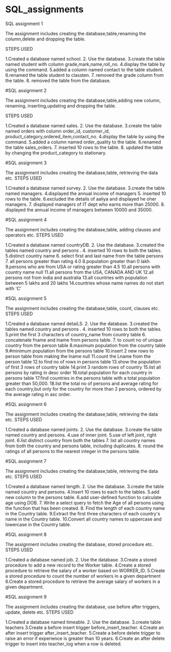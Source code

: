 # SQL_assignments
SQL assignment 1

The assignment includes creating the database,table,renaming the column,delete and dropping the table.

STEPS USED

1.Created a database named school.
2. Use the database.
3.create the table named student with column grade,mark,name,roll_no.
4.display the table by using the command.
5.added a column named contact to the table student.
6.renamed the table student to classten.
7. removed the grade column from the table.
8. removed the table from the database.

#SQL assignment 2

The assignment includes creating the database,table,adding new column, renaming, inserting,updating and dropping the table.

STEPS USED

1.Created a database named sales.
2. Use the database.
3.create the table named orders with column order_id, customer_id, product_category,ordered_item,contact_no.
4.display the table by using the command.
5.added a column named order_quality to the table.
6.renamed the table sales_orders.
7. inserted 10 rows to the table.
8. updated the table by changing the product_category to stationary.


#SQL assignment 3

The assignment includes creating the database,table, retrieving the data etc.
STEPS USED

1.Created a database named survey.
2. Use the database.
3.create the table named managers.
4.displayed the annual income of managers
5. inserted 10 rows to the table.
6.excluded the details of aaliya and displayed he oher managers.
7. displayed managers of IT dept who earns more than 25000.
8. displayed the annual income of managers between 10000 and 35000.

#SQL assignment 4

The assignment includes creating the database,table, adding clauses and operators etc.
STEPS USED

1.Created a database named countryDB.
2. Use the database.
3.created the tables named country and persons .
4. inserted 10 rows to both the tables.
5.distinct country name
6. select first and last name from the table persons
7. all persons greater than rating 4.0
8.population greater than 0 lakh
9.persons who are from USA or rating greater than 4.5
10.all persons with country name null
11.all persons from the USA, CANADA AND UK
12.all persons not from india and australia
13.all countries with population between 5 lakhs and 20 lakhs
14.countries whose name names do not start with 'C'

#SQL assignment 5

The assignment includes creating the database,table, count, clauses etc.
STEPS USED

1.Created a database named detaiLS.
2. Use the database.
3.created the tables named country and persons .
4. inserted 10 rows to both the tables.
5.print the first 3 characters of country_name from country table
6. concatenate fname and lname from persons table.
7. to count no of unique country from the person table
8.maximum population from the country table
9.#minimum population from the persons table
10.insert 2 new rows to person table from making the lname null
11.count the Lname from the person table
12.to find no of rows in persons table
13.show the population of first 3 rows of country table
14.print 3 random rows of country
15.list all persons by rating in desc order 
16.total population for each country in persons table
17.find countries in the persons table with a total population greater than 50,000.
18.list the total no of persons and average rating for each country,but only for the country for more than 2 persons, ordered by the average rating in asc order.

#SQL assignment 6

The assignment includes creating the database,table, retrieving the data etc.
STEPS USED

1.Created a database named joints.
2. Use the database.
3.create the table named country and persons.
4.use of inner joint.
5.use of left joint, right joint.
6.list distinct country from both the tables
7. list all country names from both the country and persons table, including duplicates.
8. round the ratings of all persons to the nearest integer in the persons table.

#SQL assignment 7

The assignment includes creating the database,table, retrieving the data etc.
STEPS USED

1.Created a database named length.
2. Use the database.
3.create the table named country and persons.
4.Insert 10 rows to each to the tables.
5.add new column to the persons table.
6.add user-defined function to calculate age using DOB.
7. Write a select query to fetch the Age of all persons using the function that has been created.
8. Find the length of each country name in the Country table.
9.Extract the first three characters of each country's name in the Country table.
10.Convert all country names to uppercase and lowercase in the Country table.

#SQL assignment 8

The assignment includes creating the database, stored procedure etc.
STEPS USED

1.Created a database named job.
2. Use the database.
3.Create a stored procedure to add a new record to the Worker table.
4.Create a stored procedure to retrieve the salary of a worker based on WORKER_ID.
5.Create a stored procedure to count the number of workers in a given department
6.Create a stored procedure to retrieve the average salary of workers in a given department.


#SQL assignment 9

The assignment includes creating the database, use before after triggers, update, delete etc.
STEPS USED

1.Created a database named timeable.
2. Use the database.
3.create table teachers
3.Create a before insert trigger before_insert_teacher.
4.Create an after insert trigger after_insert_teacher.
5.Create a before delete trigger to raise an error if experience is greater than 10 years.
6.Create an after delete trigger to insert into teacher_log when a row is deleted.
